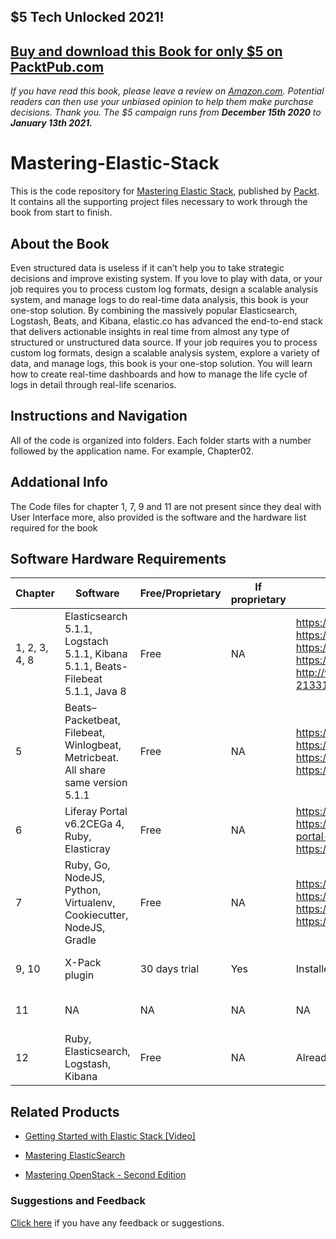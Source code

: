 ## $5 Tech Unlocked 2021!
[Buy and download this Book for only $5 on PacktPub.com](https://www.packtpub.com/product/mastering-elastic-stack/9781786460011)
-----
*If you have read this book, please leave a review on [Amazon.com](https://www.amazon.com/gp/product/1786460017).     Potential readers can then use your unbiased opinion to help them make purchase decisions. Thank you. The $5 campaign         runs from __December 15th 2020__ to __January 13th 2021.__*

# Mastering-Elastic-Stack

This is the code repository for [Mastering Elastic Stack](https://www.packtpub.com/big-data-and-business-intelligence/mastering-elastic-stack?utm_source=github&utm_medium=repository&utm_campaign=9781786460011), published by [Packt](https://www.packtpub.com/?utm_source=github). It contains all the supporting project files necessary to work through the book from start to finish.


## About the Book

Even structured data is useless if it can’t help you to take strategic decisions and improve existing system. If you love to play with data, or your job requires you to process custom log formats, design a scalable analysis system, and manage logs to do real-time data analysis, this book is your one-stop solution. By combining the massively popular Elasticsearch, Logstash, Beats, and Kibana, elastic.co has advanced the end-to-end stack that delivers actionable insights in real time from almost any type of structured or unstructured data source. If your job requires you to process custom log formats, design a scalable analysis system, explore a variety of data, and manage logs, this book is your one-stop solution. You will learn how to create real-time dashboards and how to manage the life cycle of logs in detail through real-life scenarios.

## Instructions and Navigation

All of the code is organized into folders. Each folder starts with a number followed by the application name. For example, Chapter02.


## Addational Info

The Code files for chapter 1, 7, 9 and 11 are not present since they deal with User Interface more, also provided is the software and the hardware list required for the book

## Software Hardware Requirements

Chapter | Software | Free/Proprietary | If proprietary | Download links | Hardware Specifications | OS Required
 ------- | ----------------------- | ---------------- | -------------- | ----------------------- | ----------- | --------
 1, 2, 3, 4, 8 | Elasticsearch 5.1.1, Logstach 5.1.1, Kibana 5.1.1, Beats-Filebeat 5.1.1, Java 8 | Free | NA | https://www.elastic.co/downloads/pastreleases/elasticsearch-5-1-1, https://www.elastic.co/downloads/past-releases/kibana-5-1-1, https://www.elastic.co/downloads/past-releases/logstash-5-1-1, https://www.elastic.co/downloads/past-releases/filebeat-5-1-1, http://www.oracle.com/technetwork/java/javase/downloads/jdk8-downloads-2133151.html | Min 8GB Recommended. i5+ Processor | Windows/Linux/Mac 
 5 | Beats–Packetbeat, Filebeat, Winlogbeat, Metricbeat. All share same version 5.1.1 | Free | NA | https://www.elastic.co/downloads/past-releases/packetbeat-5-1-1, https://www.elastic.co/downloads/past-releases/winlogbeat-5-1-1, https://www.elastic.co/downloads/past-releases/metricbeat-5-1-1, https://www.elastic.co/downloads/past-eleases/filebeat-5-1-1 | Min 8GB Recommended. i5+ Processor | Windows/Linux/Mac 
6 | Liferay Portal v6.2CEGa 4, Ruby, Elasticray | Free | NA | https://www.ruby-lang.org/en, https://sourceforge.net/projects/lportal/files/Liferay%20Portal/6.2.3%20GA4/liferay-portal-tomcat-6.2-ce-ga4-20150416163831865.zip/download, https://web.liferay.com/marketplace/-/mp/application/41044606 |  Min 8GB Recommended. i5+ Processor | Windows/Linux/Mac
7 | Ruby, Go, NodeJS, Python, Virtualenv, Cookiecutter, NodeJS, Gradle | Free | NA | https://golang.org/dl, https://www.ruby-lang.org/en, https://nodejs.org/en/download/releases/, https://gradle.org/gradle-download, https://www.python.org, https://virtualenv.pypa.io/en/stable/, https://github.com/audreyr/cookiecutter | Min 8GB Recommended. i5+ Processor | Windows/Linux/Mac
9, 10 | X-Pack plugin |  30 days trial | Yes | Installed as a plugin to elasticsearch and Kibana | Min 8GB Recommended. i5+ Processor | Windows/Linux/Mac
11 | NA | NA | NA | NA | Min 8GB Recommended. i5+ Processor | Windows/Linux/Mac
12 | Ruby, Elasticsearch, Logstash, Kibana | Free | NA | Already installed with previous chapters |  Min 8GB Recommended. i5+ Processor | Windows/Linux/Mac

## Related Products

* [Getting Started with Elastic Stack [Video]](https://www.packtpub.com/big-data-and-business-intelligence/getting-started-elastic-stack?utm_source=github&utm_medium=repository&utm_campaign=9781787283022)

* [Mastering ElasticSearch](https://www.packtpub.com/big-data-and-business-intelligence/mastering-elasticsearch?utm_source=github&utm_medium=repository&utm_campaign=9781783281435)

* [Mastering OpenStack - Second Edition](https://www.packtpub.com/virtualization-and-cloud/mastering-openstack-second-edition?utm_source=github&utm_medium=repository&utm_campaign=9781786463982)

### Suggestions and Feedback

[Click here](https://docs.google.com/forms/d/e/1FAIpQLSe5qwunkGf6PUvzPirPDtuy1Du5Rlzew23UBp2S-P3wB-GcwQ/viewform) if you have any feedback or suggestions.
